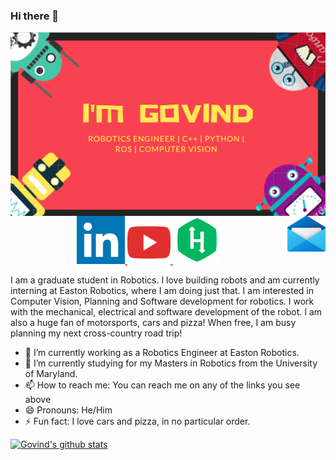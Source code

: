 <!--

Here are some ideas to get you started:
**govindak-umd/govindak-umd** is a ✨ _special_ ✨ repository because its `README.md` (this file) appears on your GitHub profile.




<p align="center">
  <img src="https://github.com/govindak-umd/govindak-umd/blob/master/github_cover.PNG", style="border:0px;margin:0px;float:right" />
</p>

</p>
-->

### Hi there 👋
<p align="center">
  <img src="https://github.com/govindak-umd/govindak-umd/blob/master/github_cover.PNG", style="border:0px;margin:0px;float:right" />
</p>
<p align="center">
  <a href="mailto: govindak@umd.edu">
  <img src="https://github.com/govindak-umd/govindak-umd/blob/master/github_mail.png", style="border:0px;margin:0px;float:right" />
  </a>


  <a href="https://www.linkedin.com/in/govindajithkumar/">
  <img src="https://github.com/govindak-umd/govindak-umd/blob/master/github_linkedin.png" />
  </a>
                                                                                      
  <a href="https://www.youtube.com/channel/UCJEkJ1tzPPUAdqk7tz9PLmg/videos">
  <img src="https://github.com/govindak-umd/govindak-umd/blob/master/github_youtube.png", style=”float:right”/>
  </a>
  
  <a href="https://www.hackerrank.com/govindajithkumar?hr_r=1">
  <img src="https://github.com/govindak-umd/govindak-umd/blob/master/github_hackerrank.png", style=”float:right”/>
  </a>
  
</p>
I am a graduate student in Robotics. I love building robots and am currently interning at Easton Robotics, where I am doing just that. I am interested in Computer Vision, Planning and Software development for robotics. I work with the mechanical, electrical and software development of the robot. I am also a huge fan of motorsports, cars and pizza! When free, I am busy planning my next cross-country road trip!

- 🔭 I’m currently working as a Robotics Engineer at Easton Robotics.
- 🌱 I’m currently studying for my Masters in Robotics from the University of Maryland.
- 📫 How to reach me: You can reach me on any of the links you see above
- 😄 Pronouns: He/Him
- ⚡ Fun fact: I love cars and pizza, in no particular order.

[![Govind's github stats](https://github-readme-stats.vercel.app/api?username=govindak-umd)](https://github.com/anuraghazra/github-readme-stats)
